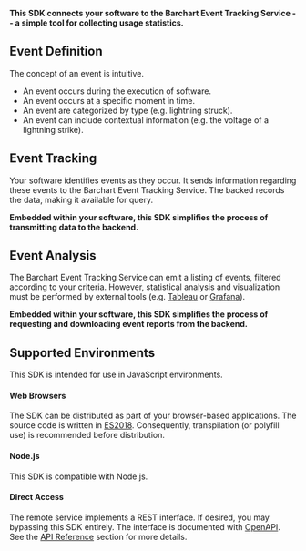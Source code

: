 **This SDK connects your software to the Barchart Event Tracking Service -- a simple tool for collecting usage statistics.**

## Event Definition

The concept of an event is intuitive.

* An event occurs during the execution of software.
* An event occurs at a specific moment in time.
* An event are categorized by type (e.g. lightning struck).
* An event can include contextual information (e.g. the voltage of a lightning strike).

## Event Tracking

Your software identifies events as they occur. It sends information regarding these events to the Barchart Event Tracking Service. The backed records the data, making it available for query.

**Embedded within your software, this SDK simplifies the process of transmitting data to the backend.**

## Event Analysis

The Barchart Event Tracking Service can emit a listing of events, filtered according to your criteria. However, statistical analysis and visualization must be performed by external tools (e.g. [Tableau](https://www.tableau.com/) or [Grafana](https://grafana.com/)).

**Embedded within your software, this SDK simplifies the process of requesting and downloading event reports from the backend.**

## Supported Environments

This SDK is intended for use in JavaScript environments.

#### Web Browsers

The SDK can be distributed as part of your browser-based applications. The source code is written in [ES2018](https://en.wikipedia.org/wiki/ECMAScript#9th_Edition_%E2%80%93_ECMAScript_2018). Consequently, transpilation (or polyfill use) is recommended before distribution.

#### Node.js

This SDK is compatible with Node.js.

#### Direct Access

The remote service implements a REST interface. If desired, you may bypassing this SDK entirely. The interface is documented with [OpenAPI](https://www.openapis.org/). See the [API Reference](/content/api_reference) section for more details.